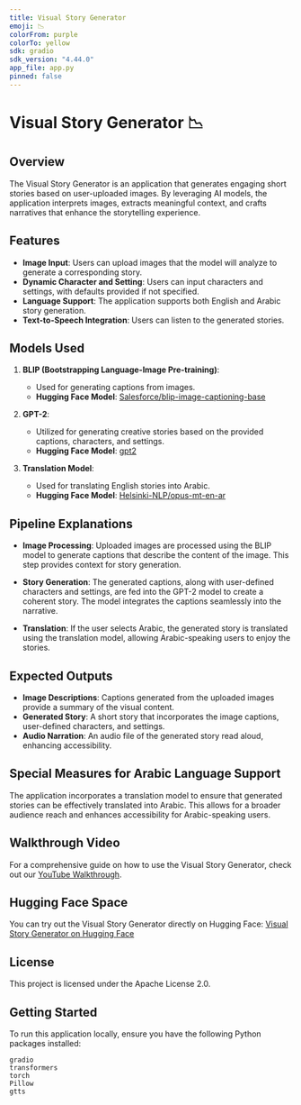 ```yaml
---
title: Visual Story Generator
emoji: 📉
colorFrom: purple
colorTo: yellow
sdk: gradio
sdk_version: "4.44.0"
app_file: app.py
pinned: false
---
```


# Visual Story Generator 📉

## Overview
The Visual Story Generator is an  application that generates engaging short stories based on user-uploaded images. By leveraging AI models, the application interprets images, extracts meaningful context, and crafts narratives that enhance the storytelling experience.

## Features
- **Image Input**: Users can upload images that the model will analyze to generate a corresponding story.
- **Dynamic Character and Setting**: Users can input characters and settings, with defaults provided if not specified.
- **Language Support**: The application supports both English and Arabic story generation.
- **Text-to-Speech Integration**: Users can listen to the generated stories.

## Models Used
1. **BLIP (Bootstrapping Language-Image Pre-training)**:
   - Used for generating captions from images.
   - **Hugging Face Model**: [Salesforce/blip-image-captioning-base](https://huggingface.co/Salesforce/blip-image-captioning-base)

2. **GPT-2**:
   - Utilized for generating creative stories based on the provided captions, characters, and settings.
   - **Hugging Face Model**: [gpt2](https://huggingface.co/gpt2)

3. **Translation Model**:
   - Used for translating English stories into Arabic.
   - **Hugging Face Model**: [Helsinki-NLP/opus-mt-en-ar](https://huggingface.co/Helsinki-NLP/opus-mt-en-ar)

## Pipeline Explanations
- **Image Processing**: Uploaded images are processed using the BLIP model to generate captions that describe the content of the image. This step provides context for story generation.
  
- **Story Generation**: The generated captions, along with user-defined characters and settings, are fed into the GPT-2 model to create a coherent story. The model integrates the captions seamlessly into the narrative.

- **Translation**: If the user selects Arabic, the generated story is translated using the translation model, allowing Arabic-speaking users to enjoy the stories.

## Expected Outputs
- **Image Descriptions**: Captions generated from the uploaded images provide a summary of the visual content.
- **Generated Story**: A short story that incorporates the image captions, user-defined characters, and settings.
- **Audio Narration**: An audio file of the generated story read aloud, enhancing accessibility.

## Special Measures for Arabic Language Support
The application incorporates a translation model to ensure that generated stories can be effectively translated into Arabic. This allows for a broader audience reach and enhances accessibility for Arabic-speaking users.

## Walkthrough Video
For a comprehensive guide on how to use the Visual Story Generator, check out our [YouTube Walkthrough](https://youtu.be/OEVJUImbdK8).

## Hugging Face Space
You can try out the Visual Story Generator directly on Hugging Face: [Visual Story Generator on Hugging Face](https://huggingface.co/spaces/YB1425/Visual_Story_Generator)



## License
This project is licensed under the Apache License 2.0.

## Getting Started
To run this application locally, ensure you have the following Python packages installed:

```plaintext
gradio
transformers
torch
Pillow
gtts

